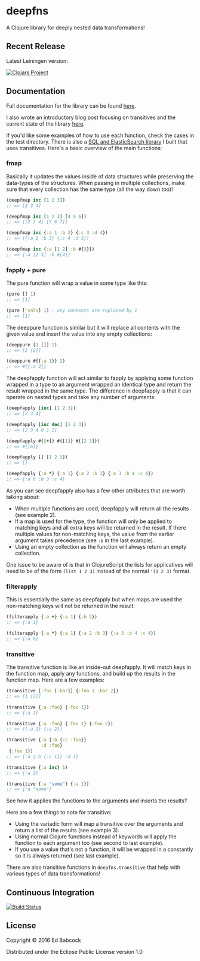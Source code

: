 # deepfns

A Clojure library for deeply nested data transformations!


## Recent Release
Latest Leiningen version:

[![Clojars Project](https://img.shields.io/clojars/v/com.greenyouse/deepfns.svg)](https://clojars.org/com.greenyouse/deepfns)


## Documentation

Full documentation for the library can be found [here](http://greenyouse.github.io/deepfns/index.html).

I also wrote an introductory blog post focusing on transitives and the
current state of the library [here](https://edbabcock.com/deepfns.html).

If you'd like some examples of how to use each function, check the cases
in the test directory. There is also a [SQL and ElasticSearch library](https://github.com/greenyouse/dorali)
I built that uses transitives. Here's a basic overview of the main functions:


### fmap

Basically it updates the values inside of data structures while
preserving the data-types of the structures. When passing in multiple
collections, make sure that every collection has the same type (all the
way down too)!

``` clj
(deepfmap inc [1 2 3])
;; => [2 3 4]

(deepfmap inc [1 2 3] [4 5 6])
;; => ([2 3 4] [5 6 7])

(deepfmap inc {:a 1 :b 2} {:c 3 :d 4})
;; => ({:a 2 :b 3} {:c 4 :d 5})

(deepfmap inc {:a [1 2] :b #{3}})
;; => {:a [2 3] :b #{4}}
```

### fapply + pure

The pure function will wrap a value in some type like this:

```clj
(pure [] 1) 
;; => [1]

(pure ['vals] 1) ; any contents are replaced by 1
;; => [1]
```

The deeppure function is similar but it will replace all contents with
the given value and insert the value into any empty collections:

```clj
(deeppure [1 []] 2)
;; => [2 [2]]

(deeppure #{{:a 1}} 2)
;; => #{{:a 2}}
```

The deepfapply function will act similar to fapply by applying some
function wrapped in a type to an argument wrapped an identical type and
return the result wrapped in the same type. The difference in deepfapply
is that it can operate on nested types and take any number of arguments:

```clj
(deepfapply [inc] [1 2 3])
;; => [2 3 4]

(deepfapply [inc dec] [1 2 3])
;; => [2 3 4 0 1 2]

(deepfapply #{[+]} #{[1]} #{[2 3]})
;; => #{[6]}

(deepfapply [] [1 2 3])
;; => []

(deepfapply {:a *} {:a 1} {:a 2 :b 3} {:a 3 :b 4 :c 4})
;; => {:a 6 :b 3 :c 4}
```

As you can see deepfapply also has a few other attributes that are worth
talking about:
- When multiple functions are used, deepfapply will return all the
  results (see example 2).
- If a map is used for the type, the function will only be applied to
  matching keys and all extra keys will be returned in the result. If
  there multiple values for non-matching keys, the value from the
  earlier argument takes precedence (see `:b` in the last example).
- Using an empty collection as the function will always return an empty
  collection.
  
One issue to be aware of is that in ClojureScript the lists for
applicatives will need to be of the form `(list 1 2 3)` instead of the
normal `'(1 2 3)` format.

### filterapply

This is essentially the same as deepfapply but when maps are used the
non-matching keys will not be returned in the result:

```clj
(filterapply {:a +} {:a 1} {:b 2})
;; => {:a 1}

(filterapply {:a *} {:a 1} {:a 2 :b 3} {:a 3 :b 4 :c 4})
;; => {:a 6}
```

### transitive

The transitive function is like an inside-out deepfapply. It will match
keys in the function map, apply any functions, and build up the results
in the function map. Here are a few examples:

```clj
(transitive [:foo [:bar]] {:foo 1 :bar 2})
;; => [1 [2]]

(transitive {:a :foo} {:foo 1})
;; => {:a 1}

(transitive {:a :foo} {:foo 1} {:foo 2})
;; => ({:a 1} {:a 2})

(transitive {:a {:b {:c :foo}}
             :d :foo}
 {:foo 1})
;; => {:a {:b {:c 1}} :d 1}

(transitive {:a inc} 1)
;; => {:a 2}

(transitive {:a "some"} {:a 1})
;; => {:a "some"}
```

See how it applies the functions to the arguments and inserts the
results?

Here are a few things to note for transitive:
- Using the variadic form will map a transitive over the arguments and
  return a list of the results (see example 3).
- Using normal Clojure functions instead of keywords will apply the
  function to each argument too (see second to last example).
- If you use a value that's not a function, it will be wrapped in a
  constantly so it is always returned (see last example).
  
There are also transitive functions in `deepfns.transitive` that
help with various types of data transformations!

## Continuous Integration
[![Build Status](https://travis-ci.org/greenyouse/deepfns.svg?branch=master)](https://travis-ci.org/greenyouse/deepfns)

## License

Copyright © 2016 Ed Babcock

Distributed under the Eclipse Public License version 1.0
